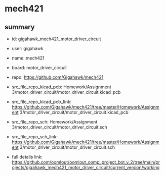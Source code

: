 # mech421
 
## summary 
* id: gigahawk_mech421_motor_driver_circuit
* user: gigahawk
* name: mech421
* board: motor_driver_circuit
* repo: https://github.com/Gigahawk/mech421
* src_file_repo_kicad_pcb: Homework/Assignment 3/motor_driver_circuit/motor_driver_circuit.kicad_pcb
* src_file_repo_kicad_pcb_link: https://github.com/Gigahawk/mech421/tree/master/Homework/Assignment 3/motor_driver_circuit/motor_driver_circuit.kicad_pcb


* src_file_repo_sch: Homework/Assignment 3/motor_driver_circuit/motor_driver_circuit.sch
* src_file_repo_sch_link: https://github.com/Gigahawk/mech421/tree/master/Homework/Assignment 3/motor_driver_circuit/motor_driver_circuit.sch
* full details link: https://github.com/oomlout/oomlout_oomp_project_bot_v_2/tree/main/projects/gigahawk_mech421_motor_driver_circuit/current_version/working  








